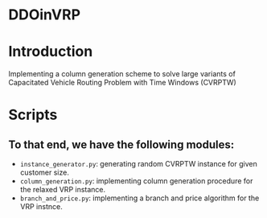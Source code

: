 # DDOinVRP

# Introduction
Implementing a column generation scheme to solve large variants of Capacitated Vehicle Routing Problem with Time Windows (CVRPTW)

# Scripts
To that end, we have the following modules:
- 
* `instance_generator.py`: generating random CVRPTW instance for given customer size.
* `column_generation.py`: implementing column generation procedure for the relaxed VRP instance.
* `branch_and_price.py`: implementing a branch and price algorithm for the VRP instnce.

